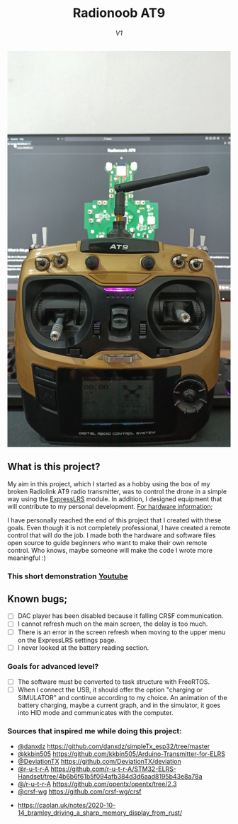 <div align="center">
  <b>
   <h1>
      Radionoob AT9
   </h1>
   <h6>
     V1
   </h6>
  </b>

<img src="./Images/Transmitter/Splash.jpeg">
</div>

## What is this project?
My aim in this project, which I started as a hobby using the box of my broken Radiolink AT9 radio transmitter, was to control the drone in a simple way using the [ExpressLRS](https://github.com/ExpressLRS) module. In addition, I designed equipment that will contribute to my personal development. 
[For hardware information](Hardware.md);


I have personally reached the end of this project that I created with these goals. Even though it is not completely professional, I have created a remote control that will do the job. I made both the hardware and software files open source to guide beginners who want to make their own remote control. Who knows, maybe someone will make the code I wrote more meaningful :)

### This short demonstration [Youtube](https://youtu.be/xDq1djXwKw4)


## Known bugs;
- [ ] DAC player has been disabled because it falling CRSF communication.
- [ ] I cannot refresh much on the main screen, the delay is too much.
- [ ] There is an error in the screen refresh when moving to the upper menu on the ExpressLRS settings page.
- [ ] I never looked at the battery reading section.

### Goals for advanced level?
- [ ] The software must be converted to task structure with FreeRTOS.
- [ ] When I connect the USB, it should offer the option "charging or SIMULATOR" and continue according to my choice. An animation of the battery charging, maybe a current graph, and in the simulator, it goes into HID mode and communicates with the computer.

### Sources that inspired me while doing this project:
- [@danxdz](https://www.github.com/danxdz) https://github.com/danxdz/simpleTx_esp32/tree/master
- [@kkbin505](https://www.github.com/kkbin505) https://github.com/kkbin505/Arduino-Transmitter-for-ELRS
- [@DeviationTX](https://www.github.com/DeviationTX) https://github.com/DeviationTX/deviation
- [@r-u-t-r-A](https://www.github.com/r-u-t-r-A) https://github.com/r-u-t-r-A/STM32-ELRS-Handset/tree/4b6b6f61b5f094afb384d3d6aad8195b43e8a78a
- [@/r-u-t-r-A](https://www.github.com//r-u-t-r-A) https://github.com/opentx/opentx/tree/2.3
- [@crsf-wg](https://www.github.com/crsf-wg) https://github.com/crsf-wg/crsf
* https://caolan.uk/notes/2020-10-14_bramley_driving_a_sharp_memory_display_from_rust/